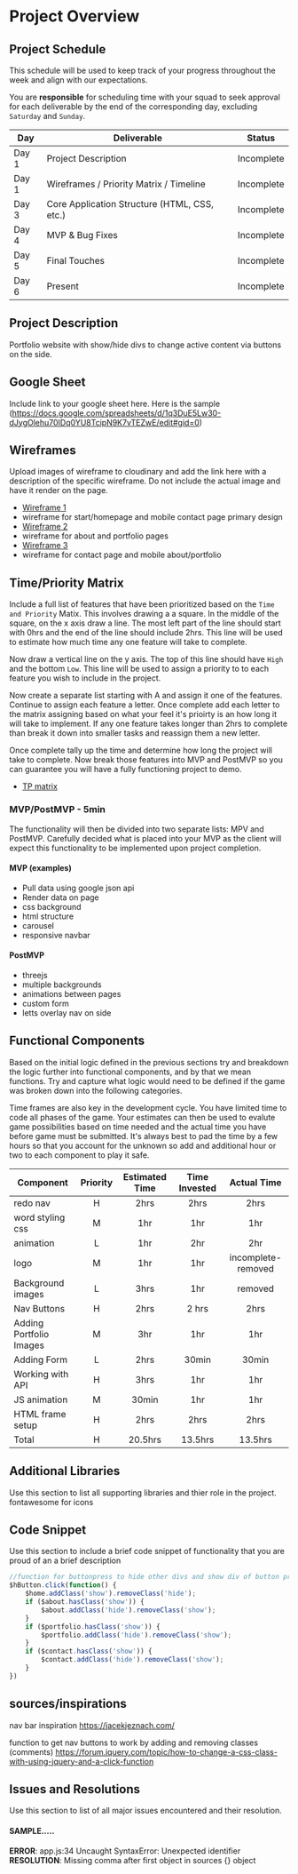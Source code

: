 # Project Overview

## Project Schedule

This schedule will be used to keep track of your progress throughout the week and align with our expectations.  

You are **responsible** for scheduling time with your squad to seek approval for each deliverable by the end of the corresponding day, excluding `Saturday` and `Sunday`.

|  Day | Deliverable | Status
|---|---| ---|
|Day 1| Project Description | Incomplete
|Day 1| Wireframes / Priority Matrix / Timeline | Incomplete
|Day 3| Core Application Structure (HTML, CSS, etc.) | Incomplete
|Day 4| MVP & Bug Fixes | Incomplete
|Day 5| Final Touches | Incomplete
|Day 6| Present | Incomplete


## Project Description

Portfolio website with show/hide divs to change active content via buttons on the side.

## Google Sheet

Include link to your google sheet here.  Here is the sample (https://docs.google.com/spreadsheets/d/1q3DuE5Lw30-dJygOlehu70IDq0YU8TcipN9K7vTEZwE/edit#gid=0) 

## Wireframes

Upload images of wireframe to cloudinary and add the link here with a description of the specific wireframe. Do not include the actual image and have it render on the page.  
- [Wireframe 1](https://i.imgur.com/3QMKVOq.jpg)
- wireframe for start/homepage and mobile contact page primary design
- [Wireframe 2](https://i.imgur.com/9Xb3jHB.jpg)
- wireframe for about and portfolio pages 
- [Wireframe 3](https://i.imgur.com/lWB0VWW.jpg)
- wireframe for contact page and mobile about/portfolio
## Time/Priority Matrix 

Include a full list of features that have been prioritized based on the `Time and Priority` Matix.  This involves drawing a a square.  In the middle of the square, on the x axis draw a line.  The most left part of the line should start with 0hrs and the end of the line should include 2hrs.  This line will be used to estimate how much time any one feature will take to complete.   

Now draw a vertical line on the y axis.  The top of this line should have `High` and the bottom `Low`.  This line will be used to assign a priority to to each feature you wish to include in the project.  

Now create a separate list starting with A and assign it one of the features.  Continue to assign each feature a letter.  Once complete add each letter to the matrix assigning based on what your feel it's prioirty is an how long it will take to implement. If any one feature takes longer than 2hrs to complete than break it down into smaller tasks and reassign them a new letter. 

Once complete tally up the time and determine how long the project will take to complete. Now break those features into MVP and PostMVP so you can guarantee you will have a fully functioning project to demo. 
- [TP matrix](https://i.imgur.com/UTmhX6V.jpg)
### MVP/PostMVP - 5min

The functionality will then be divided into two separate lists: MPV and PostMVP.  Carefully decided what is placed into your MVP as the client will expect this functionality to be implemented upon project completion.  

#### MVP (examples)

- Pull data using google json api
- Render data on page 
- css background
- html structure
- carousel
- responsive navbar

#### PostMVP 

- threejs 
- multiple backgrounds
- animations between pages
- custom form
- letts overlay nav on side

## Functional Components

Based on the initial logic defined in the previous sections try and breakdown the logic further into functional components, and by that we mean functions.  Try and capture what logic would need to be defined if the game was broken down into the following categories.

Time frames are also key in the development cycle.  You have limited time to code all phases of the game.  Your estimates can then be used to evalute game possibilities based on time needed and the actual time you have before game must be submitted. It's always best to pad the time by a few hours so that you account for the unknown so add and additional hour or two to each component to play it safe.

| Component | Priority | Estimated Time | Time Invested | Actual Time |
| --- | :---: |  :---: | :---: | :---: |
| redo nav | H | 2hrs | 2hrs | 2hrs | 
| word styling css | M | 1hr | 1hr | 1hr |
| animation | L | 1hr | 2hr | 2hr |
| logo | M | 1hr | 1hr | incomplete-removed |
| Background images | L | 3hrs | 1hr | removed |
| Nav Buttons | H | 2hrs | 2 hrs| 2hrs |
| Adding Portfolio Images | M | 3hr | 1hr | 1hr |
| Adding Form | L | 2hrs| 30min | 30min |
| Working with API | H | 3hrs| 1hr | 1hr |
| JS animation | M | 30min | 1hr| 1hr |
| HTML frame setup | H | 2hrs | 2hrs | 2hrs |
| Total | H | 20.5hrs| 13.5hrs | 13.5hrs |

## Additional Libraries
 Use this section to list all supporting libraries and thier role in the project. 
 fontawesome for icons 

## Code Snippet

Use this section to include a brief code snippet of functionality that you are proud of an a brief description  


```javascript
//function for buttonpress to hide other divs and show div of button pressed
$hButton.click(function() {
    $home.addClass('show').removeClass('hide');
    if ($about.hasClass('show')) {
        $about.addClass('hide').removeClass('show');
    }
    if ($portfolio.hasClass('show')) {
        $portfolio.addClass('hide').removeClass('show');
    }
    if ($contact.hasClass('show')) {
        $contact.addClass('hide').removeClass('show');
    }
})
```
 
## sources/inspirations
nav bar inspiration https://jacekjeznach.com/

function to get nav buttons to work by adding and removing classes (comments)
https://forum.jquery.com/topic/how-to-change-a-css-class-with-using-jquery-and-a-click-function



## Issues and Resolutions
 Use this section to list of all major issues encountered and their resolution.

#### SAMPLE.....
**ERROR**: app.js:34 Uncaught SyntaxError: Unexpected identifier                                
**RESOLUTION**: Missing comma after first object in sources {} object

